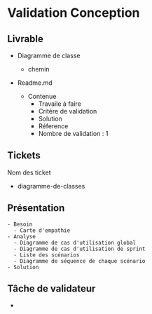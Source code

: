 # Validation Conception


## Livrable 

- Diagramme de classe
  - chemin

- Readme.md
  - Contenue
    - Travaile à faire
    - Critére de validation 
    - Solution
    - Réference
    - Nombre de validation :  1

## Tickets

Nom des ticket

- diagramme-de-classes


## Présentation
    - Besoin
      - Carte d'empathie
    - Analyse
      - Diagramme de cas d'utilisation global
      - Diagramme de cas d'utilisation de sprint
      - Liste des scénarios
      - Diagramme de séquence de chaque scénario
    - Solution

## Tâche de validateur
  - 